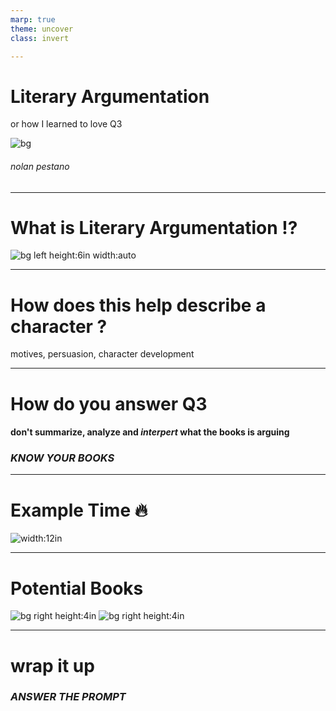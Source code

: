 ```yaml
---
marp: true
theme: uncover
class: invert

---
```

# Literary Argumentation
 or how I learned to love Q3

 </span>

![bg](homer.webp)

###### *nolan pestano*

---

# What is Literary Argumentation :interrobang: 

![bg left height:6in width:auto](orange.png)

---

# How does this help describe a character ?

motives, persuasion, character development

---

# How do you answer Q3
#### don't summarize, analyze and *interpert* what the books is arguing
### ***KNOW YOUR BOOKS***


---

# Example Time :fire:

![width:12in](aplit.png)

---

# **Potential Books**


![bg right height:4in](things.jpg)
![bg right height:4in](hamlet.jpeg)

---
# wrap it up 
### ***ANSWER THE PROMPT***



